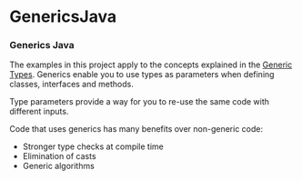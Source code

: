 # GenericsJava

<h3>Generics Java</h3>
The examples in this project apply to the concepts explained in the 
<a href="http://docs.oracle.com/javase/tutorial/java/generics/types.html" target="_blank">Generic Types</a>. 
Generics enable you to use types as parameters when defining classes, interfaces and methods. 
<p>Type parameters provide a way for you to re-use the same code with different inputs. </p>
Code that uses generics has many benefits over non-generic code:
<ul>
  <li>Stronger type checks at compile time</li>
  <li>Elimination of casts</li>
  <li>Generic algorithms</li>
</ul>


